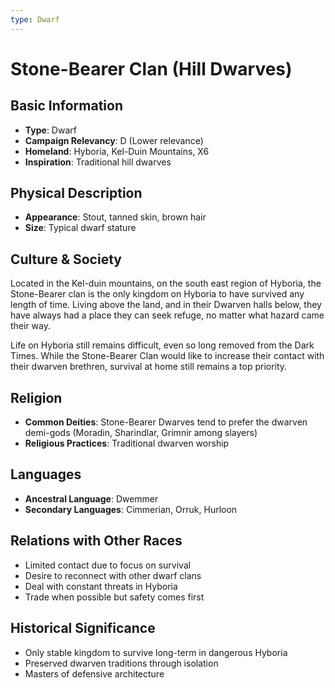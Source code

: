 ```yaml
---
type: Dwarf
---
```


# Stone-Bearer Clan (Hill Dwarves)

## Basic Information
- **Type**: Dwarf
- **Campaign Relevancy**: D (Lower relevance)
- **Homeland**: Hyboria, Kel-Duin Mountains, X6
- **Inspiration**: Traditional hill dwarves

## Physical Description
- **Appearance**: Stout, tanned skin, brown hair
- **Size**: Typical dwarf stature

## Culture & Society
Located in the Kel-duin mountains, on the south east region of Hyboria, the Stone-Bearer clan is the only kingdom on Hyboria to have survived any length of time. Living above the land, and in their Dwarven halls below, they have always had a place they can seek refuge, no matter what hazard came their way. 

Life on Hyboria still remains difficult, even so long removed from the Dark Times. While the Stone-Bearer Clan would like to increase their contact with their dwarven brethren, survival at home still remains a top priority.

## Religion
- **Common Deities**: Stone-Bearer Dwarves tend to prefer the dwarven demi-gods (Moradin, Sharindlar, Grimnir among slayers)
- **Religious Practices**: Traditional dwarven worship

## Languages
- **Ancestral Language**: Dwemmer
- **Secondary Languages**: Cimmerian, Orruk, Hurloon

## Relations with Other Races
- Limited contact due to focus on survival
- Desire to reconnect with other dwarf clans
- Deal with constant threats in Hyboria
- Trade when possible but safety comes first

## Historical Significance
- Only stable kingdom to survive long-term in dangerous Hyboria
- Preserved dwarven traditions through isolation
- Masters of defensive architecture